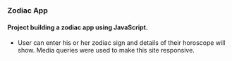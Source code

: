 ### Zodiac App

#### Project building a zodiac app using JavaScript.

* User can enter his or her zodiac sign and details of their horoscope will show. Media queries were used to make this site responsive.



